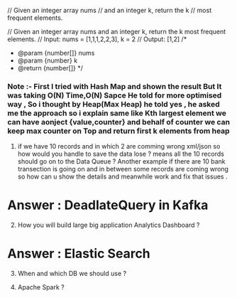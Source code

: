 // Given an integer array nums 
// and an integer k, return the k 
// most frequent elements.

// Given an integer array nums and an integer k, return the k most frequent elements.
// Input: nums = [1,1,1,2,2,3], k = 2
// Output: [1,2]
/*
 * @param {number[]} nums
 * @param {number} k
 * @return {number[]}
 */

<script>
const k = 2;
// const A = [1,2,3,4,5,1,1,2];
const A = [3,4,5,1,1,2,1,2];
// 333 
// answer : 1, 2
// count = [1:3,]
// value : 3
// count : 1

// value : 3
// count : 1


//    3
//   4  
  
//   4
//  3      

//  5
// 4 
const hash = new Map();

for(let i=0;i<A.length;i++){
  if(hash.get(A[i])){
    hash.set(A[i],hash.get(A[i])+1)
  }else{
    hash.set(A[i],1)
  }
}

const frM = new Map()
for(let key of hash.keys()){
  const count = hash.get(key)
  if(frM.get(count)){
    frM.set(count,[...frM.get(count),key])
  }else{
    frM.set(count,[key])
  }
}
console.log(frM,"frm")
</script>
### Note :- First I tried with Hash Map and shown the result But It was taking O(N) Time,O(N) Sapce He told for more optimised way , So i thought by Heap(Max Heap)  he told yes , he asked me the approach so i explain same like Kth largest element we can have aonject {value,counter} and behalf of counter we can keep max counter on Top and return first k elements from heap 


1. if we have 10 records and in which 2 are comming wrong xml/json so how would you handle to save the data lose ?
means all the 10 records should go on to the Data Queue ?
Another example if there are 10 bank transection is going on and in between some records are coming wrong so how can u show the details and meanwhile work and fix that issues . 

# Answer : DeadlateQuery in Kafka 

2. How you will build large big application Analytics Dashboard ?

# Answer : Elastic Search 

3. When and which DB we should use ?

4. Apache Spark ?




